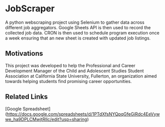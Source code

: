 # JobScraper

A python webscraping project using Selenium to gather data across different job aggregators. Google Sheets API is then used to record the collected job data. CRON is then used to schedule program execution once a week ensuring that an new sheet is created with updated job listings.

## Motivations

This project was developed to help the Professional and Career Development Manager of the Child and Adolescent Studies Student Association at California State University, Fullerton, an organization aimed towards helping students find promising career opportunities.

## Related Links

[Google Spreadsheet] (https://docs.google.com/spreadsheets/d/1PTdXfsNYQpqGfeGiRdc4EeVywwe_ha9DPLCMwjtRIlc/edit?usp=sharing)


